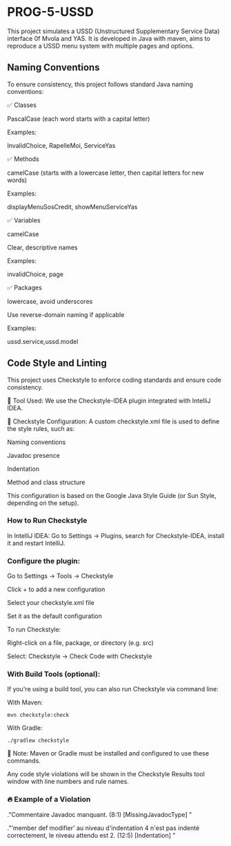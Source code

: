 # PROG-5-USSD
This project simulates a USSD (Unstructured Supplementary Service Data) interface 0f Mvola and YAS.
It is developed in Java with maven, aims to reproduce a USSD menu system with multiple pages and options.

## Naming Conventions
To ensure consistency, this project follows standard Java naming conventions:

✅ Classes

PascalCase (each word starts with a capital letter)

Examples:

InvalidChoice, RapelleMoi, ServiceYas

✅ Methods

camelCase (starts with a lowercase letter, then capital letters for new words)

Examples:

displayMenuSosCredit, showMenuServiceYas

✅ Variables

camelCase

Clear, descriptive names

Examples:

invalidChoice, page

✅ Packages

lowercase, avoid underscores

Use reverse-domain naming if applicable

Examples:

ussd.service,ussd.model

## Code Style and Linting
This project uses Checkstyle to enforce coding standards and ensure code consistency.

🔧 Tool Used: We use the Checkstyle-IDEA plugin integrated with IntelliJ IDEA.

📄 Checkstyle Configuration: A custom checkstyle.xml file is used to define the style rules, such as:

Naming conventions

Javadoc presence

Indentation

Method and class structure

This configuration is based on the Google Java Style Guide (or Sun Style, depending on the setup).

### How to Run Checkstyle
In IntelliJ IDEA:
Go to Settings → Plugins, search for Checkstyle-IDEA, install it and restart IntelliJ.

### Configure the plugin:

Go to Settings → Tools → Checkstyle

Click + to add a new configuration

Select your checkstyle.xml file

Set it as the default configuration

To run Checkstyle:

Right-click on a file, package, or directory (e.g. src)

Select: Checkstyle → Check Code with Checkstyle

### With Build Tools (optional):
If you're using a build tool, you can also run Checkstyle via command line:

With Maven:

`mvn checkstyle:check`

With Gradle:

`./gradlew checkstyle`

📝 Note: Maven or Gradle must be installed and configured to use these commands.

Any code style violations will be shown in the Checkstyle Results tool window with line numbers and rule names.

### 🔥 Example of a Violation
 ."Commentaire Javadoc manquant. (8:1) [MissingJavadocType] <Google Checks>"
 
 ."'member def modifier' au niveau d'indentation 4 n'est pas indenté correctement, le niveau attendu est 2. (12:5) [Indentation] <Google Checks>"
